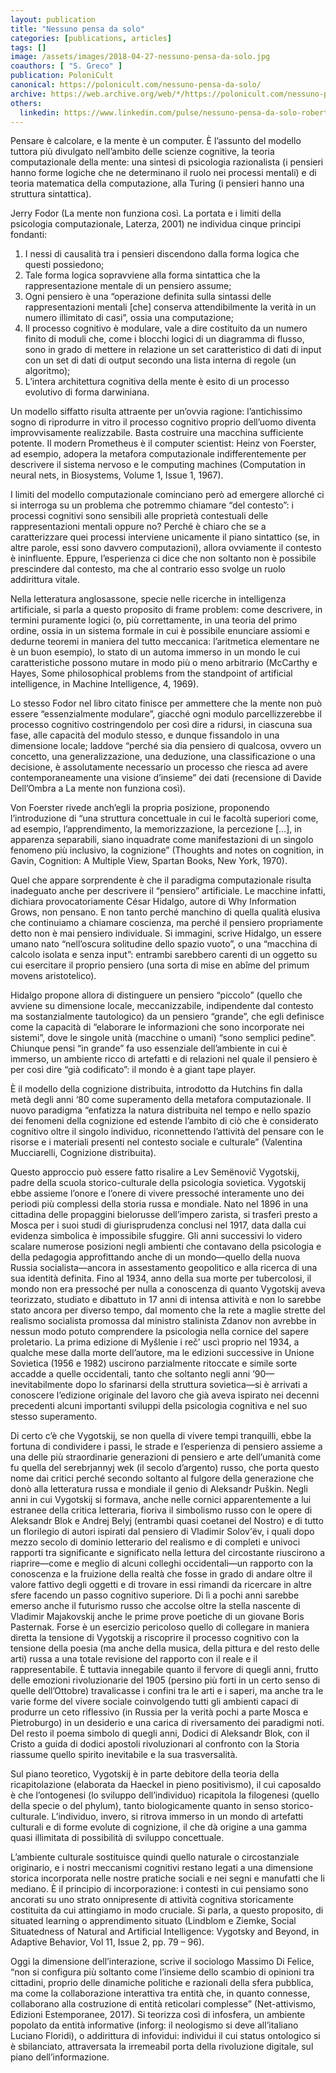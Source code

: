 ```yaml
---
layout: publication
title: "Nessuno pensa da solo"
categories: [publications, articles]
tags: []
image: /assets/images/2018-04-27-nessuno-pensa-da-solo.jpg
coauthors: [ "S. Greco" ]
publication: PoloniCult
canonical: https://polonicult.com/nessuno-pensa-da-solo/
archive: https://web.archive.org/web/*/https://polonicult.com/nessuno-pensa-da-solo/
others:
  linkedin: https://www.linkedin.com/pulse/nessuno-pensa-da-solo-roberto-reale/
---
```


Pensare è calcolare, e la mente è un computer. È l’assunto del modello tuttora più divulgato nell’ambito delle scienze cognitive, la teoria computazionale della mente: una sintesi di psicologia razionalista (i pensieri hanno forme logiche che ne determinano il ruolo nei processi mentali) e di teoria matematica della computazione, alla Turing (i pensieri hanno una struttura sintattica).

Jerry Fodor (La mente non funziona così. La portata e i limiti della psicologia computazionale, Laterza, 2001) ne individua cinque principi fondanti:

1. I nessi di causalità tra i pensieri discendono dalla forma logica che questi possiedono;
2. Tale forma logica sopravviene alla forma sintattica che la rappresentazione mentale di un pensiero assume;
3. Ogni pensiero è una “operazione definita sulla sintassi delle rappresentazioni mentali [che] conserva attendibilmente la verità in un numero illimitato di casi”, ossia una computazione;
4. Il processo cognitivo è modulare, vale a dire costituito da un numero finito di moduli che, come i blocchi logici di un diagramma di flusso, sono in grado di mettere in relazione un set caratteristico di dati di input con un set di dati di output secondo una lista interna di regole (un algoritmo);
5. L’intera architettura cognitiva della mente è esito di un processo evolutivo di forma darwiniana.

Un modello siffatto risulta attraente per un’ovvia ragione: l’antichissimo sogno di riprodurre in vitro il processo cognitivo proprio dell’uomo diventa improvvisamente realizzabile. Basta costruire una macchina sufficiente potente. Il modern Prometheus è il computer scientist: Heinz von Foerster, ad esempio, adopera la metafora computazionale indifferentemente per descrivere il sistema nervoso e le computing machines (Computation in neural nets, in Biosystems, Volume 1, Issue 1, 1967).

I limiti del modello computazionale cominciano però ad emergere allorché ci si interroga su un problema che potremmo chiamare “del contesto”: i processi cognitivi sono sensibili alle proprietà contestuali delle rappresentazioni mentali oppure no? Perché è chiaro che se a caratterizzare quei processi interviene unicamente il piano sintattico (se, in altre parole, essi sono davvero computazioni), allora ovviamente il contesto è ininfluente. Eppure, l’esperienza ci dice che non soltanto non è possibile prescindere dal contesto, ma che al contrario esso svolge un ruolo addirittura vitale.

Nella letteratura anglosassone, specie nelle ricerche in intelligenza artificiale, si parla a questo proposito di frame problem: come descrivere, in termini puramente logici (o, più correttamente, in una teoria del primo ordine, ossia in un sistema formale in cui è possibile enunciare assiomi e dedurne teoremi in maniera del tutto meccanica: l’aritmetica elementare ne è un buon esempio), lo stato di un automa immerso in un mondo le cui caratteristiche possono mutare in modo più o meno arbitrario (McCarthy e Hayes, Some philosophical problems from the standpoint of artificial intelligence, in Machine Intelligence, 4, 1969).

Lo stesso Fodor nel libro citato finisce per ammettere che la mente non può essere “essenzialmente modulare”, giacché ogni modulo parcellizzerebbe il processo cognitivo costringendolo per così dire a ridursi, in ciascuna sua fase, alle capacità del modulo stesso, e dunque fissandolo in una dimensione locale; laddove “perché sia dia pensiero di qualcosa, ovvero un concetto, una generalizzazione, una deduzione, una classificazione o una decisione, è assolutamente necessario un processo che riesca ad avere contemporaneamente una visione d’insieme” dei dati (recensione di Davide Dell’Ombra a La mente non funziona così).

Von Foerster rivede anch’egli la propria posizione, proponendo l’introduzione di “una struttura concettuale in cui le facoltà superiori come, ad esempio, l’apprendimento, la memorizzazione, la percezione […], in apparenza separabili, siano inquadrate come manifestazioni di un singolo fenomeno più inclusivo, la cognizione” (Thoughts and notes on cognition, in Gavin, Cognition: A Multiple View, Spartan Books, New York, 1970).

Quel che appare sorprendente è che il paradigma computazionale risulta inadeguato anche per descrivere il “pensiero” artificiale. Le macchine infatti, dichiara provocatoriamente César Hidalgo, autore di Why Information Grows, non pensano. E non tanto perché manchino di quella qualità elusiva che continuiamo a chiamare coscienza, ma perché il pensiero propriamente detto non è mai pensiero individuale. Si immagini, scrive Hidalgo, un essere umano nato “nell’oscura solitudine dello spazio vuoto”, o una “macchina di calcolo isolata e senza input”: entrambi sarebbero carenti di un oggetto su cui esercitare il proprio pensiero (una sorta di mise en abîme del primum movens aristotelico).

Hidalgo propone allora di distinguere un pensiero “piccolo” (quello che avviene su dimensione locale, meccanizzabile, indipendente dal contesto ma sostanzialmente tautologico) da un pensiero “grande”, che egli definisce come la capacità di “elaborare le informazioni che sono incorporate nei sistemi”, dove le singole unità (macchine o umani) “sono semplici pedine”. Chiunque pensi “in grande” fa uso essenziale dell’ambiente in cui è immerso, un ambiente ricco di artefatti e di relazioni nel quale il pensiero è per così dire “già codificato”: il mondo è a giant tape player.

È il modello della cognizione distribuita, introdotto da Hutchins fin dalla metà degli anni ‘80 come superamento della metafora computazionale. Il nuovo paradigma “enfatizza la natura distribuita nel tempo e nello spazio dei fenomeni della cognizione ed estende l’ambito di ciò che è considerato cognitivo oltre il singolo individuo, riconnettendo l’attività del pensare con le risorse e i materiali presenti nel contesto sociale e culturale” (Valentina Mucciarelli, Cognizione distribuita).

Questo approccio può essere fatto risalire a Lev Semënovič Vygotskij, padre della scuola storico-culturale della psicologia sovietica. Vygotskij ebbe assieme l’onore e l’onere di vivere pressoché interamente uno dei periodi più complessi della storia russa e mondiale. Nato nel 1896 in una cittadina delle propaggini bielorusse dell’impero zarista, si trasferì presto a Mosca per i suoi studi di giurisprudenza conclusi nel 1917, data dalla cui evidenza simbolica è impossibile sfuggire. Gli anni successivi lo videro scalare numerose posizioni negli ambienti che contavano della psicologia e della pedagogia approfittando anche di un mondo—quello della nuova Russia socialista—ancora in assestamento geopolitico e alla ricerca di una sua identità definita. Fino al 1934, anno della sua morte per tubercolosi, il mondo non era pressoché per nulla a conoscenza di quanto Vygotskij aveva teorizzato, studiato e dibattuto in 17 anni di intensa attività e non lo sarebbe stato ancora per diverso tempo, dal momento che la rete a maglie strette del realismo socialista promossa dal ministro stalinista Zdanov non avrebbe in nessun modo potuto comprendere la psicologia nella cornice del sapere proletario. La prima edizione di Myšlenie i reč’ uscì proprio nel 1934, a qualche mese dalla morte dell’autore, ma le edizioni successive in Unione Sovietica (1956 e 1982) uscirono parzialmente ritoccate e simile sorte accadde a quelle occidentali, tanto che soltanto negli anni ’90—inevitabilmente dopo lo sfarinarsi della struttura sovietica—si è arrivati a conoscere l’edizione originale del lavoro che già aveva ispirato nei decenni precedenti alcuni importanti sviluppi della psicologia cognitiva e nel suo stesso superamento.

Di certo c’è che Vygotskij, se non quella di vivere tempi tranquilli, ebbe la fortuna di condividere i passi, le strade e l’esperienza di pensiero assieme a una delle più straordinarie generazioni di pensiero e arte dell’umanità come fu quella del serebrjannyj wek (il secolo d’argento) russo, che porta questo nome dai critici perché secondo soltanto al fulgore della generazione che donò alla letteratura russa e mondiale il genio di Aleksandr Puškin. Negli anni in cui Vygotskij si formava, anche nelle cornici apparentemente a lui estranee della critica letteraria, fioriva il simbolismo russo con le opere di Aleksandr Blok e Andrej Belyj (entrambi quasi coetanei del Nostro) e di tutto un florilegio di autori ispirati dal pensiero di Vladimir Solov’ёv, i quali dopo mezzo secolo di dominio letterario del realismo e di completi e univoci rapporti tra significante e significato nella lettura del circostante riuscirono a riaprire—come e meglio di alcuni colleghi occidentali—un rapporto con la conoscenza e la fruizione della realtà che fosse in grado di andare oltre il valore fattivo degli oggetti e di trovare in essi rimandi da ricercare in altre sfere facendo un passo cognitivo superiore. Di lì a pochi anni sarebbe emerso anche il futurismo russo che accolse oltre la stella nascente di Vladimir Majakovskij anche le prime prove poetiche di un giovane Boris Pasternak. Forse è un esercizio pericoloso quello di collegare in maniera diretta la tensione di Vygotskij a riscoprire il processo cognitivo con la tensione della poesia (ma anche della musica, della pittura e del resto delle arti) russa a una totale revisione del rapporto con il reale e il rappresentabile. È tuttavia innegabile quanto il fervore di quegli anni, frutto delle emozioni rivoluzionarie del 1905 (persino più forti in un certo senso di quelle dell’Ottobre) travalicasse i confini tra le arti e i saperi, ma anche tra le varie forme del vivere sociale coinvolgendo tutti gli ambienti capaci di produrre un ceto riflessivo (in Russia per la verità pochi a parte Mosca e Pietroburgo) in un desiderio e una carica di riversamento dei paradigmi noti. Del resto il poema simbolo di quegli anni, Dodici di Aleksandr Blok, con il Cristo a guida di dodici apostoli rivoluzionari al confronto con la Storia riassume quello spirito inevitabile e la sua trasversalità.

Sul piano teoretico, Vygotskij è in parte debitore della teoria della ricapitolazione (elaborata da Haeckel in pieno positivismo), il cui caposaldo è che l’ontogenesi (lo sviluppo dell’individuo) ricapitola la filogenesi (quello della specie o del phylum), tanto biologicamente quanto in senso storico-culturale. L’individuo, invero, si ritrova immerso in un mondo di artefatti culturali e di forme evolute di cognizione, il che dà origine a una gamma quasi illimitata di possibilità di sviluppo concettuale.

L’ambiente culturale sostituisce quindi quello naturale o circostanziale originario, e i nostri meccanismi cognitivi restano legati a una dimensione storica incorporata nelle nostre pratiche sociali e nei segni e manufatti che li mediano. È il principio di incorporazione: i contesti in cui pensiamo sono ancorati su uno strato onnipresente di attività cognitiva storicamente costituita da cui attingiamo in modo cruciale. Si parla, a questo proposito, di situated learning o apprendimento situato (Lindblom e Ziemke, Social Situatedness of Natural and Artificial Intelligence: Vygotsky and Beyond, in Adaptive Behavior, Vol 11, Issue 2, pp. 79 – 96).

Oggi la dimensione dell’interazione, scrive il sociologo Massimo Di Felice, “non si configura più soltanto come l’insieme dello scambio di opinioni tra cittadini, proprio delle dinamiche politiche e razionali della sfera pubblica, ma come la collaborazione interattiva tra entità che, in quanto connesse, collaborano alla costruzione di entità reticolari complesse” (Net-attivismo, Edizioni Estemporanee, 2017). Si teorizza così di infosfera, un ambiente popolato da entità informative (inforg: il neologismo si deve all’italiano Luciano Floridi), o addirittura di infovidui: individui il cui status ontologico si è sbilanciato, attraversata la irremeabil porta della rivoluzione digitale, sul piano dell’informazione.
